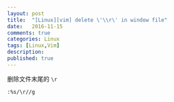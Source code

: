 ```yaml
---
layout: post
title:  "[Linux][vim] delete \'\\r\' in window file"
date:   2016-11-15
comments: true
categories: Linux
tags: [Linux,Vim]
description:
published: true
---
```


删除文件末尾的 `\r`

```
:%s/\r//g
```
